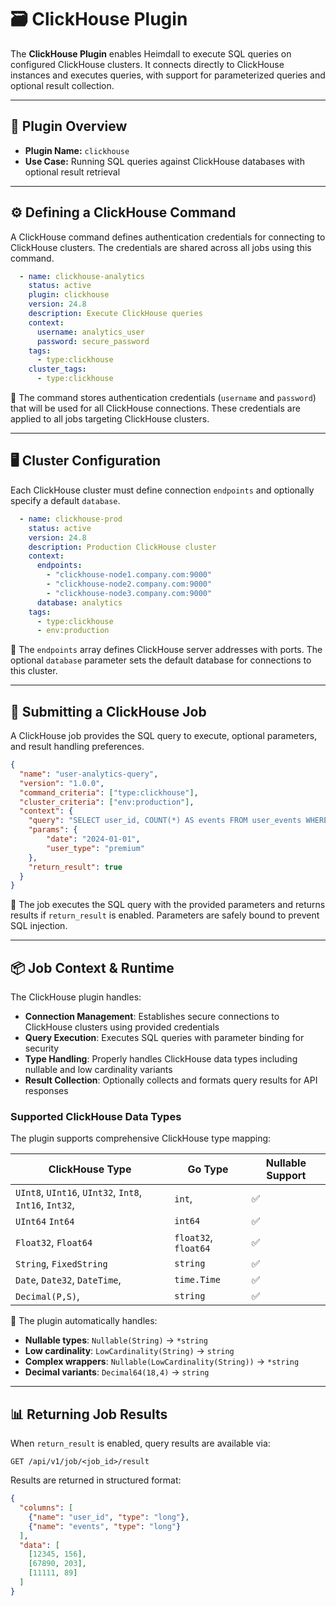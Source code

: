 # 🗃️ ClickHouse Plugin

The **ClickHouse Plugin** enables Heimdall to execute SQL queries on configured ClickHouse clusters. It connects directly to ClickHouse instances and executes queries, with support for parameterized queries and optional result collection.

---

## 🧩 Plugin Overview

* **Plugin Name:** `clickhouse`
* **Use Case:** Running SQL queries against ClickHouse databases with optional result retrieval

---

## ⚙️ Defining a ClickHouse Command

A ClickHouse command defines authentication credentials for connecting to ClickHouse clusters. The credentials are shared across all jobs using this command.

```yaml
  - name: clickhouse-analytics
    status: active
    plugin: clickhouse
    version: 24.8
    description: Execute ClickHouse queries
    context:
      username: analytics_user
      password: secure_password
    tags:
      - type:clickhouse
    cluster_tags:
      - type:clickhouse
```

🔸 The command stores authentication credentials (`username` and `password`) that will be used for all ClickHouse connections. These credentials are applied to all jobs targeting ClickHouse clusters.

---

## 🖥️ Cluster Configuration

Each ClickHouse cluster must define connection `endpoints` and optionally specify a default `database`.

```yaml
  - name: clickhouse-prod
    status: active
    version: 24.8
    description: Production ClickHouse cluster
    context:
      endpoints:
        - "clickhouse-node1.company.com:9000"
        - "clickhouse-node2.company.com:9000"
        - "clickhouse-node3.company.com:9000"
      database: analytics
    tags:
      - type:clickhouse
      - env:production
```

🔹 The `endpoints` array defines ClickHouse server addresses with ports. The optional `database` parameter sets the default database for connections to this cluster.

---

## 🚀 Submitting a ClickHouse Job

A ClickHouse job provides the SQL query to execute, optional parameters, and result handling preferences.

```json
{
  "name": "user-analytics-query",
  "version": "1.0.0",
  "command_criteria": ["type:clickhouse"],
  "cluster_criteria": ["env:production"],
  "context": {
    "query": "SELECT user_id, COUNT(*) AS events FROM user_events WHERE date >= {date:Date} AND user_type = {user_type:String} GROUP BY user_id",
    "params": {
        "date": "2024-01-01",
        "user_type": "premium"
    },
    "return_result": true
  }
}
```

🔹 The job executes the SQL query with the provided parameters and returns results if `return_result` is enabled. Parameters are safely bound to prevent SQL injection.

---

## 📦 Job Context & Runtime

The ClickHouse plugin handles:

* **Connection Management**: Establishes secure connections to ClickHouse clusters using provided credentials
* **Query Execution**: Executes SQL queries with parameter binding for security
* **Type Handling**: Properly handles ClickHouse data types including nullable and low cardinality variants
* **Result Collection**: Optionally collects and formats query results for API responses

### Supported ClickHouse Data Types

The plugin supports comprehensive ClickHouse type mapping:

| ClickHouse Type | Go Type | Nullable Support |
|----------------|---------|------------------|
| `UInt8`, `UInt16`, `UInt32`, `Int8`, `Int16`, `Int32`,   | `int`, | ✅ |
|  `UInt64`   `Int64`                        | `int64` | ✅ |
| `Float32`, `Float64`                       | `float32`, `float64` | ✅ |
| `String`, `FixedString`                    | `string` | ✅ |
| `Date`, `Date32`, `DateTime`, | `time.Time` | ✅ |
| `Decimal(P,S)`,     | `string` | ✅ |

🔸 The plugin automatically handles:
- **Nullable types**: `Nullable(String)` → `*string`
- **Low cardinality**: `LowCardinality(String)` → `string`
- **Complex wrappers**: `Nullable(LowCardinality(String))` → `*string`
- **Decimal variants**: `Decimal64(18,4)` → `string`

---

## 📊 Returning Job Results

When `return_result` is enabled, query results are available via:

```
GET /api/v1/job/<job_id>/result
```

Results are returned in structured format:

```json
{
  "columns": [
    {"name": "user_id", "type": "long"},
    {"name": "events", "type": "long"}
  ],
  "data": [
    [12345, 156],
    [67890, 203],
    [11111, 89]
  ]
}
```